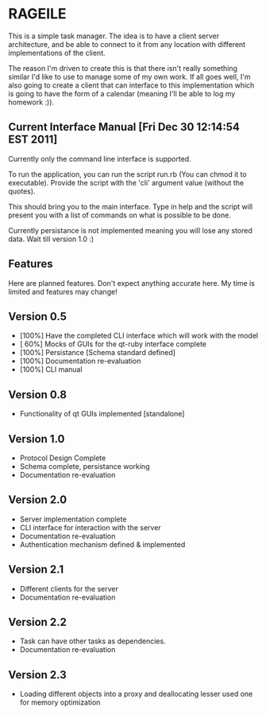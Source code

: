 RAGEILE 
===============================================================================
This is a simple task manager. The idea is to have a client server architecture,
and be able to connect to it from any location with different implementations of 
the client. 

The reason I'm driven to create this is that there isn't really something similar
I'd like to use to manage some of my own work. If all goes well, I'm also going
to create a client that can interface to this implementation which is going to 
have the form of a calendar (meaning I'll be able to log my homework :)). 

Current Interface Manual [Fri Dec 30 12:14:54 EST 2011]
-------------------------------------------------------
Currently only the command line interface is supported.

  To run the application, you can run the script run.rb (You can chmod it to 
  executable). Provide the script with the 'cli' argument value (without the
  quotes). 

  This should bring you to the main interface. Type in help and the script
  will present you with a list of commands on what is possible to be done. 

  Currently persistance is not implemented meaning you will lose any stored
  data. Wait till version 1.0 :)

Features
--------
Here are planned features. Don't expect anything accurate here. My time is limited
and features may change! 

Version 0.5
-----------
* [100%] Have the completed CLI interface which will work with the model
* [ 60%] Mocks of GUIs for the qt-ruby interface complete
* [100%] Persistance [Schema standard defined]
* [100%] Documentation re-evaluation
* [100%] CLI manual 

Version 0.8
-----------
* Functionality of qt GUIs implemented [standalone] 

Version 1.0 
-----------
* Protocol Design Complete
* Schema complete, persistance working
* Documentation re-evaluation

Version 2.0 
-----------
* Server implementation complete
* CLI interface for interaction with the server
* Documentation re-evaluation
* Authentication mechanism defined & implemented

Version 2.1
-----------
* Different clients for the server
* Documentation re-evaluation

Version 2.2
-----------
* Task can have other tasks as dependencies.
* Documentation re-evaluation

Version 2.3
-----------
* Loading different objects into a proxy and deallocating lesser used one for 
memory optimization
